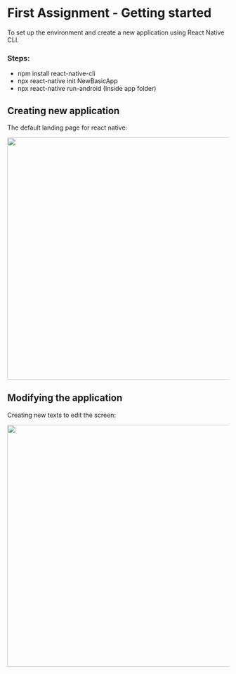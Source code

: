 # First Assignment - Getting started

To set up the environment and create a new application using React Native CLI.

### Steps:
<ul>
  <li>npm install react-native-cli</li>
  <li>npx react-native init NewBasicApp</li>
  <li>npx react-native run-android (Inside app folder)</li>
</ul>

## Creating new application

The default landing page for react native:

<img src="https://user-images.githubusercontent.com/63179137/124064031-af1c3680-da51-11eb-942e-fc91538441d5.jpeg" height="550">

## Modifying the application

Creating new texts to edit the screen:

<img src="https://user-images.githubusercontent.com/63179137/124064145-dbd04e00-da51-11eb-8c7b-489eeea8eb93.jpeg" height="550">
